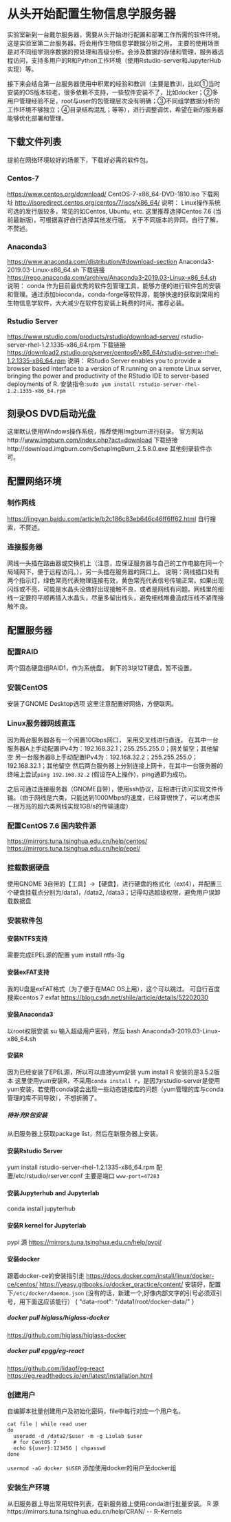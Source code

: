 # 从头开始配置生物信息学服务器
实验室新到一台戴尔服务器，需要从头开始进行配置和部署工作所需的软件环境。
这是实验室第二台服务器，将会用作生物信息学数据分析之用。
主要的使用场景是对不同组学测序数据的预处理和高级分析。会涉及数据的存储和管理，服务器远程访问，支持多用户的R和Python工作环境（使用Rstudio-server和JupyterHub实现）等。

接下来会结合第一台服务器使用中积累的经验和教训（主要是教训，比如①当时安装的OS版本较老，很多依赖不支持，一些软件安装不了，比如docker；②多用户管理经验不足，root与user的包管理层次没有明确；③不同组学数据分析的工作环境不够独立；④目录结构混乱；等等），进行调整调优，希望在新的服务器能够优化部署和管理。

## 下载文件列表
提前在网络环境较好的场景下，下载好必需的软件包。
### Centos-7
https://www.centos.org/download/
CentOS-7-x86_64-DVD-1810.iso
下载网址 http://isoredirect.centos.org/centos/7/isos/x86_64/
说明：
Linux操作系统可选的发行版较多，常见的如Centos, Ubuntu, etc.
这里推荐选择Centos 7.6 (当前最新版)，可根据喜好自行选择其他发行版。
关于不同版本的异同，自行了解，不赘述。

### Anaconda3 
https://www.anaconda.com/distribution/#download-section
Anaconda3-2019.03-Linux-x86_64.sh
下载链接 https://repo.anaconda.com/archive/Anaconda3-2019.03-Linux-x86_64.sh
说明：
conda 作为目前最优秀的软件包管理工具，能够方便的进行软件包的安装和管理。通过添加bioconda，conda-forge等软件源，能够快速的获取到常用的生物信息学软件，大大减少在软件包安装上耗费的时间。推荐必装。

### Rstudio Server
https://www.rstudio.com/products/rstudio/download-server/
rstudio-server-rhel-1.2.1335-x86_64.rpm
下载链接 https://download2.rstudio.org/server/centos6/x86_64/rstudio-server-rhel-1.2.1335-x86_64.rpm
说明：
RStudio Server enables you to provide a browser based interface to a version of R running on a remote Linux server, bringing the power and productivity of the RStudio IDE to server-based deployments of R.
安装指令:`sudo yum install rstudio-server-rhel-1.2.1335-x86_64.rpm`

## 刻录OS DVD启动光盘
这里默认使用Windows操作系统，推荐使用Imgburn进行刻录。 
官方网站http://www.imgburn.com/index.php?act=download
下载链接http://download.imgburn.com/SetupImgBurn_2.5.8.0.exe
其他刻录软件亦可。

## 配置网络环境
### 制作网线
https://jingyan.baidu.com/article/b2c186c83eb646c46ff6ff62.html
自行搜索，不赘述。
### 连接服务器
网线一头插在路由器或交换机上（注意，应保证服务器与自己的工作电脑在同一个局域网下，便于远程访问。），另一头插在服务器的网口上。
说明：网线插口处有两个指示灯，绿色常亮代表物理连接有效，黄色常亮代表信号传输正常。如果出现闪烁或不亮，可能是水晶头没做好出现接触不良，或者是网线有问题。网线里的细线一定要捋平顺再插入水晶头，尽量多留出线头，避免细线堆叠造成压线不紧而接触不良。

## 配置服务器
### 配置RAID
两个固态硬盘组RAID1，作为系统盘。
剩下的3块12T硬盘，暂不设置。

### 安装CentOS
安装了GNOME Desktop选项
这里注意配置好网络，方便联网。
### Linux服务器网线直连
因为两台服务器各有一个闲置10Gbps网口， 采用交叉线进行直连。
在其中一台服务器A上手动配置IPv4为：192.168.32.1；255.255.255.0；网关留空；其他留空
另一台服务器B上手动配置IPv4为：192.168.32.2；255.255.255.0；192.168.32.1；其他留空
然后两台服务器上分别连接上网卡，在其中一台服务器的终端上尝试`ping 192.168.32.2` (假设在A上操作)，ping通即为成功。

之后可通过连接服务器（GNOME自带），使用ssh协议，互相进行访问实现文件传输。（由于网线是六类，只能达到1000Mbps的速度，已经算很快了，可以考虑买一根万兆的超六类网线实现1GB/s的传输速度）

### 配置CentOS 7.6 国内软件源
https://mirrors.tuna.tsinghua.edu.cn/help/centos/
https://mirrors.tuna.tsinghua.edu.cn/help/epel/
### 挂载数据硬盘
使用GNOME 3自带的【工具】->【硬盘】，进行硬盘的格式化（ext4），并配置三个硬盘挂载点分别为/data1，/data2, /data3；记得勾选超级权限，避免用户误卸载数据盘

### 安装软件包
#### 安装NTFS支持
需要完成EPEL源的配置
yum install ntfs-3g 
#### 安装exFAT支持
我的U盘是exFAT格式（为了便于在MAC OS上用），这个可以跳过。
可自行百度搜索centos 7 exfat
https://blog.csdn.net/shile/article/details/52202030
#### 安装Anaconda3
以root权限安装
su
输入超级用户密码，然后
bash Anaconda3-2019.03-Linux-x86_64.sh
#### 安装R
因为已经安装了EPEL源，所以可以直接yum安装
yum install R
安装的是3.5.2版本
这里使用yum安装R，不采用`conda install r`，是因为rstudio-server是使用yum安装，若使用conda装会出现一些动态链接库的问题（yum管理的库与conda管理的库不同导致），不想折腾了。
##### 待补充R包安装
从旧服务器上获取package list，然后在新服务器上安装。

#### 安装Rstudio Server
yum install rstudio-server-rhel-1.2.1335-x86_64.rpm
配置/etc/rstudio/rserver.conf
主要是端口
`www-port=47283`

#### 安装Jupyterhub and Jupyterlab
conda install jupyterhub

#### 安装R kernel for Jupyterlab 
pypi 源
https://mirrors.tuna.tsinghua.edu.cn/help/pypi/

#### 安装docker
跟着docker-ce的安装指引走
https://docs.docker.com/install/linux/docker-ce/centos/
https://yeasy.gitbooks.io/docker_practice/content/
安装好，配置下`/etc/docker/daemon.json` (没有的话，新建一个,好像内部文字的引号必须双引号，用下面这应该能行）
{
   "data-root": "/data1/root/docker-data/"
}

##### docker pull higlass/higlass-docker
https://github.com/higlass/higlass-docker
##### docker pull epgg/eg-react
https://github.com/lidaof/eg-react
https://eg.readthedocs.io/en/latest/installation.html
### 创建用户
自编脚本批量创建用户及初始化密码，file中每行对应一个用户名。
```
cat file | while read user
do
  useradd -d /data2/$user -m -g Liulab $user
  # for CentOS 7
  echo ${user}:123456 | chpasswd 
done
```
`usermod -aG docker $USER` 添加使用docker的用户至docker组

### 安装生产环境
从旧服务器上导出常用软件列表，在新服务器上使用conda进行批量安装。
R 源https://mirrors.tuna.tsinghua.edu.cn/help/CRAN/
-- R-Kernels

